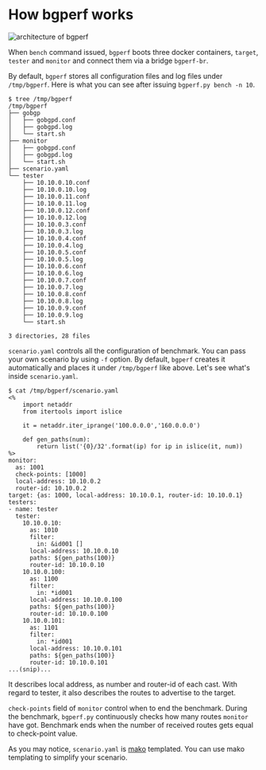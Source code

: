 # How bgperf works

![architecture of bgperf](./bgperf.jpg)

When `bench` command issued, `bgperf` boots three docker containers,
`target`, `tester` and `monitor` and connect them via a bridge `bgperf-br`.

By default, `bgperf` stores all configuration files and log files under `/tmp/bgperf`.
Here is what you can see after issuing `bgperf.py bench -n 10`.

```shell
$ tree /tmp/bgperf
/tmp/bgperf
├── gobgp
│   ├── gobgpd.conf
│   ├── gobgpd.log
│   └── start.sh
├── monitor
│   ├── gobgpd.conf
│   ├── gobgpd.log
│   └── start.sh
├── scenario.yaml
└── tester
    ├── 10.10.0.10.conf
    ├── 10.10.0.10.log
    ├── 10.10.0.11.conf
    ├── 10.10.0.11.log
    ├── 10.10.0.12.conf
    ├── 10.10.0.12.log
    ├── 10.10.0.3.conf
    ├── 10.10.0.3.log
    ├── 10.10.0.4.conf
    ├── 10.10.0.4.log
    ├── 10.10.0.5.conf
    ├── 10.10.0.5.log
    ├── 10.10.0.6.conf
    ├── 10.10.0.6.log
    ├── 10.10.0.7.conf
    ├── 10.10.0.7.log
    ├── 10.10.0.8.conf
    ├── 10.10.0.8.log
    ├── 10.10.0.9.conf
    ├── 10.10.0.9.log
    └── start.sh

3 directories, 28 files
```

`scenario.yaml` controls all the configuration of benchmark. You can pass your own scenario by using `-f` option.
By default, `bgperf` creates it automatically and places it under `/tmp/bgperf` like above. Let's see what's inside `scenario.yaml`.

```shell
$ cat /tmp/bgperf/scenario.yaml
<%
    import netaddr
    from itertools import islice

    it = netaddr.iter_iprange('100.0.0.0','160.0.0.0')

    def gen_paths(num):
        return list('{0}/32'.format(ip) for ip in islice(it, num))
%>
monitor:
  as: 1001
  check-points: [1000]
  local-address: 10.10.0.2
  router-id: 10.10.0.2
target: {as: 1000, local-address: 10.10.0.1, router-id: 10.10.0.1}
testers:
- name: tester
  tester:
    10.10.0.10:
      as: 1010
      filter:
        in: &id001 []
      local-address: 10.10.0.10
      paths: ${gen_paths(100)}
      router-id: 10.10.0.10
    10.10.0.100:
      as: 1100
      filter:
        in: *id001
      local-address: 10.10.0.100
      paths: ${gen_paths(100)}
      router-id: 10.10.0.100
    10.10.0.101:
      as: 1101
      filter:
        in: *id001
      local-address: 10.10.0.101
      paths: ${gen_paths(100)}
      router-id: 10.10.0.101
...(snip)...
```

It describes local address, as number and router-id of each cast.
With regard to tester, it also describes the routes to advertise to the target.

`check-points` field of `monitor` control when to end the benchmark.
During the benchmark, `bgperf.py` continuously checks how many routes `monitor` have got.
Benchmark ends when the number of received routes gets equal to check-point value.

As you may notice, `scenario.yaml` is [mako](http://www.makotemplates.org/) templated. You can use mako templating to simplify
your scenario.
